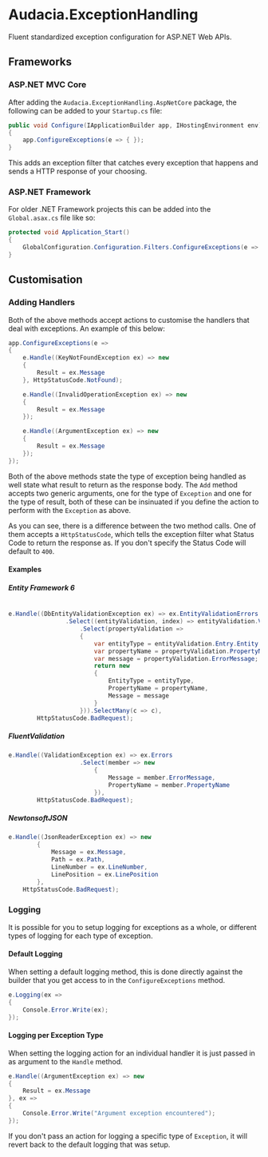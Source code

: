# Audacia.ExceptionHandling

Fluent standardized exception configuration for ASP.NET Web APIs.

## Frameworks

### ASP.NET MVC Core

After adding the `Audacia.ExceptionHandling.AspNetCore` package, the following can be added to your `Startup.cs` file:

```c#
public void Configure(IApplicationBuilder app, IHostingEnvironment env)
{
    app.ConfigureExceptions(e => { });
}
```

This adds an exception filter that catches every exception that happens and sends a HTTP response of your choosing.

### ASP.NET Framework

For older .NET Framework projects this can be added into the `Global.asax.cs` file like so:

```c#
protected void Application_Start()
{
    GlobalConfiguration.Configuration.Filters.ConfigureExceptions(e => { });
}
```

## Customisation

### Adding Handlers

Both of the above methods accept actions to customise the handlers that deal with exceptions. An example of this below:

```c#
app.ConfigureExceptions(e =>
{
    e.Handle((KeyNotFoundException ex) => new
    {
        Result = ex.Message
    }, HttpStatusCode.NotFound);

    e.Handle((InvalidOperationException ex) => new
    {
        Result = ex.Message
    });

    e.Handle((ArgumentException ex) => new
    {
        Result = ex.Message
    });
});
```

Both of the above methods state the type of exception being handled as well state what result to return as the response body. The `Add` method accepts two generic arguments, one for the type of `Exception` and one for the type of result, both of these can be insinuated if you define the action to perform with the `Exception` as above.

As you can see, there is a difference between the two method calls. One of them accepts a `HttpStatusCode`, which tells the exception filter what Status Code to return the response as. If you don't specify the Status Code will default to `400`.

#### Examples

##### Entity Framework 6

```csharp

e.Handle((DbEntityValidationException ex) => ex.EntityValidationErrors
                .Select((entityValidation, index) => entityValidation.ValidationErrors
                    .Select(propertyValidation =>
                    {
                        var entityType = entityValidation.Entry.Entity.GetType().Name;
                        var propertyName = propertyValidation.PropertyName;
                        var message = propertyValidation.ErrorMessage;
                        return new
                        {
                            EntityType = entityType,
                            PropertyName = propertyName,
                            Message = message
                        }
                    })).SelectMany(c => c),
        HttpStatusCode.BadRequest);
```

##### FluentValidation

```csharp
e.Handle((ValidationException ex) => ex.Errors
                    .Select(member => new
                        {
                            Message = member.ErrorMessage,
                            PropertyName = member.PropertyName
                        }),
        HttpStatusCode.BadRequest);
```

##### NewtonsoftJSON

```csharp
e.Handle((JsonReaderException ex) => new
        {
            Message = ex.Message,
            Path = ex.Path,
            LineNumber = ex.LineNumber,
            LinePosition = ex.LinePosition
        },
    HttpStatusCode.BadRequest);
```

### Logging

It is possible for you to setup logging for exceptions as a whole, or different types of logging for each type of exception.

#### Default Logging

When setting a default logging method, this is done directly against the builder that you get access to in the `ConfigureExceptions` method.

```csharp
e.Logging(ex =>
{
    Console.Error.Write(ex);
});
```

#### Logging per Exception Type

When setting the logging action for an individual handler it is just passed in as argument to the `Handle` method.

```csharp
e.Handle((ArgumentException ex) => new
{
    Result = ex.Message
}, ex =>
{
    Console.Error.Write("Argument exception encountered");
});
```

If you don't pass an action for logging a specific type of `Exception`, it will revert back to the default logging that was setup.
